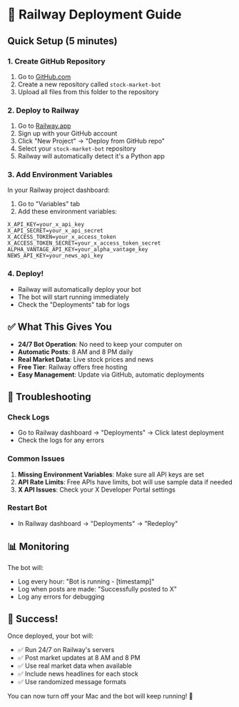 # 🚀 Railway Deployment Guide

## Quick Setup (5 minutes)

### 1. Create GitHub Repository
1. Go to [GitHub.com](https://github.com)
2. Create a new repository called `stock-market-bot`
3. Upload all files from this folder to the repository

### 2. Deploy to Railway
1. Go to [Railway.app](https://railway.app)
2. Sign up with your GitHub account
3. Click "New Project" → "Deploy from GitHub repo"
4. Select your `stock-market-bot` repository
5. Railway will automatically detect it's a Python app

### 3. Add Environment Variables
In your Railway project dashboard:
1. Go to "Variables" tab
2. Add these environment variables:

```
X_API_KEY=your_x_api_key
X_API_SECRET=your_x_api_secret
X_ACCESS_TOKEN=your_x_access_token
X_ACCESS_TOKEN_SECRET=your_x_access_token_secret
ALPHA_VANTAGE_API_KEY=your_alpha_vantage_key
NEWS_API_KEY=your_news_api_key
```

### 4. Deploy!
- Railway will automatically deploy your bot
- The bot will start running immediately
- Check the "Deployments" tab for logs

## ✅ What This Gives You

- **24/7 Bot Operation**: No need to keep your computer on
- **Automatic Posts**: 8 AM and 8 PM daily
- **Real Market Data**: Live stock prices and news
- **Free Tier**: Railway offers free hosting
- **Easy Management**: Update via GitHub, automatic deployments

## 🔧 Troubleshooting

### Check Logs
- Go to Railway dashboard → "Deployments" → Click latest deployment
- Check the logs for any errors

### Common Issues
1. **Missing Environment Variables**: Make sure all API keys are set
2. **API Rate Limits**: Free APIs have limits, bot will use sample data if needed
3. **X API Issues**: Check your X Developer Portal settings

### Restart Bot
- In Railway dashboard → "Deployments" → "Redeploy"

## 📊 Monitoring

The bot will:
- Log every hour: "Bot is running - [timestamp]"
- Log when posts are made: "Successfully posted to X"
- Log any errors for debugging

## 🎯 Success!

Once deployed, your bot will:
- ✅ Run 24/7 on Railway's servers
- ✅ Post market updates at 8 AM and 8 PM
- ✅ Use real market data when available
- ✅ Include news headlines for each stock
- ✅ Use randomized message formats

You can now turn off your Mac and the bot will keep running! 🚀 